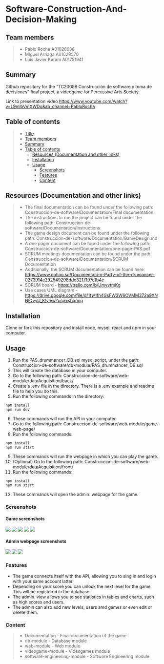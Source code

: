 # Software-Construction-And-Decision-Making

## Team members

> - Pablo Rocha A01028638
> - Miguel Arriaga A01028570
> - Luis Javier Karam A01751941

## Summary

Github repository for the "TC2005B Construcción de software y toma de decisiones" final project, a videogame for Percussive Arts Society.

Link to presentation video
https://www.youtube.com/watch?v=L9mlbVmXWDo&ab_channel=PabloRocha

## Table of contents

> - [Title](#software-construction-and-decision-making)
> - [Team members](#team-members)
> - [Summary](#summary)
> - [Table of contents](#table-of-contents)
>   - [Resources (Documentation and other links)](#resources-documentation-and-other-links)
>   - [Installation](#installation)
>   - [Usage](#usage)
>     - [Screenshots](#screenshots)
>     - [Features](#features)
>     - [Content](#content)

## Resources (Documentation and other links)

> - The final documentation can be found under the following path: Construccion-de-software/Documentation/Final documentation
> - The instructions to run the project can be found under the following path: Construccion-de-software/Documentation/Instructions
> - The game design document can be found under the following path: Construccion-de-software/Documentation/GameDesign.md
> - A one pager document can be found under the following path: Construccion-de-software/Documentation/one-page-PAS.pdf
> - SCRUM meetings documentation can be found under the path: Construccion-de-software/Documentation/SCRUM Documentation
> - Additionally, the SCRUM documentation can be found here: https://www.notion.so/Documentaci-n-Party-of-the-drumancer-0273914c292549298ddc3217197c1b4c
> - SCRUM board - https://trello.com/b/UmyvtmKg
> - Use cases UML diagram - https://drive.google.com/file/d/1fw1fh4GsFW3W6OVMM372a9XNNlQvyU_8/view?usp=sharing

## Installation

Clone or fork this repository and install node, mysql, react and npm in your computer.

## Usage

1. Run the PAS_drummancer_DB.sql mysql script, under the path: Construccion-de-software/db-module/PAS_drummancer_DB.sql
2. This will create the database in your computer.
3. Go to the following path: Construccion-de-software/web-module/dataAcquisition/back/
4. Create a .env file in the directory. There is a .env example and readme file to help you do this.
5. Run the following commands in the directory:

```
npm install
npm run dev
```

6. These commands will run the API in your computer.
7. Go to the following path: Construccion-de-software/web-module/game-web-page/
8. Run the following commands:

```
npm install
npm run start
```

9. These commands will run the webpage in which you can play the game.
10. (Optional) Go to the following path: Construccion-de-software/web-module/dataAcquisition/front/
11. Run the following commands:

```
npm install
npm run start
```

12. These commands will open the admin. webpage for the game.

### Screenshots

#### Game screenshots

<img src="./markdown-images/game-login.png"/>
<img src="./markdown-images/game-home.png"/>
<img src="./markdown-images/game-level-select.png"/>
<img src="./markdown-images/game-gameplay.png"/>
<img src="./markdown-images/game-endgame.png"/>

#### Admin webpage screenshots

<img src="./markdown-images/admin-home.png"/>
<img src="./markdown-images/admin-graphs.png"/>
<img src="./markdown-images/admin-users.png"/>

### Features

- The game connects itself with the API, allowing you to sing in and login with your same account latter.
- Depending on your score you can unlock the next level for the game. This will be registered in the database.
- The admin. view allows you to see statistics in tables and charts, such as high scores and users.
- The admin can also add new levels, users amd games or even edit or delete them.

### Content

> - Documentation - Final documentation of the game
> - db-module - Database module
> - web-module - Web module
> - videogame-module - Videogames module
> - software-engineering-module - Software Engineering module

